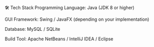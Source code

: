 🛠️ Tech Stack
Programming Language: Java (JDK 8 or higher)

GUI Framework: Swing / JavaFX (depending on your implementation)

Database: MySQL / SQLite

Build Tool: Apache NetBeans / IntelliJ IDEA / Eclipse

